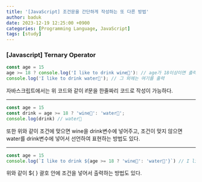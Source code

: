```yaml
---
title: '[JavaScript] 조건문을 간단하게 작성하는 또 다른 방법'
author: baduk
date: 2023-12-19 12:25:00 +0900
categories: [Programming Language, JavaScript]
tags: [study]
---
```

### [Javascript] Ternary Operator
```javascript
const age = 15
age >= 18 ? console.log('I like to drink wine🍷'): // age가 18이상이면 출력
console.log('I like to drink water🧊'); // 그 외에는 여기를 출력
```
자바스크립트에서는 위 코드와 같이 if문을 한줄짜리 코드로 작성이 가능하다.

---
```javascript
const age = 15
const drink = age >= 18 ? 'wine🍷': 'water🧊';
console.log(drink) // water🧊
```
또한 위와 같이 조건에 맞으면 wine을 drink변수에 넣어주고, 조건이 맞지 않으면 water를 drink변수에 넣어서 선언하여 표현하는 방법도 있다. 

---
```javascript
const age = 15
console.log(`I like to drink ${age >= 18 ? 'wine🍷': 'water🧊'}`) // I like to drink water🧊
```
위와 같이 ${ } 괄호 안에 조건을 넣어서 출력하는 방법도 있다.
